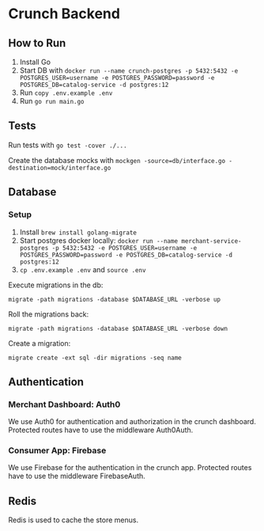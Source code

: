 # Crunch Backend

## How to Run

1. Install Go
2. Start DB with `docker run --name crunch-postgres -p 5432:5432 -e POSTGRES_USER=username -e POSTGRES_PASSWORD=password -e POSTGRES_DB=catalog-service -d postgres:12`
3. Run `copy .env.example .env`
4. Run `go run main.go`

## Tests

Run tests with `go test -cover ./...`

Create the database mocks with `mockgen -source=db/interface.go -destination=mock/interface.go`

## Database

### Setup

1. Install `brew install golang-migrate`
2. Start postgres docker locally: `docker run --name merchant-service-postgres -p 5432:5432 -e POSTGRES_USER=username -e POSTGRES_PASSWORD=password -e POSTGRES_DB=catalog-service -d postgres:12`
3. `cp .env.example .env` and `source .env`

Execute migrations in the db:

`migrate -path migrations -database $DATABASE_URL -verbose up`

Roll the migrations back:

`migrate -path migrations -database $DATABASE_URL -verbose down`

Create a migration:

`migrate create -ext sql -dir migrations -seq name`

## Authentication

### Merchant Dashboard: Auth0

We use Auth0 for authentication and authorization in the crunch dashboard. Protected routes have to use the middleware Auth0Auth. 

### Consumer App: Firebase

We use Firebase for the authentication in the crunch app. Protected routes have to use the middleware FirebaseAuth. 

## Redis

Redis is used to cache the store menus.